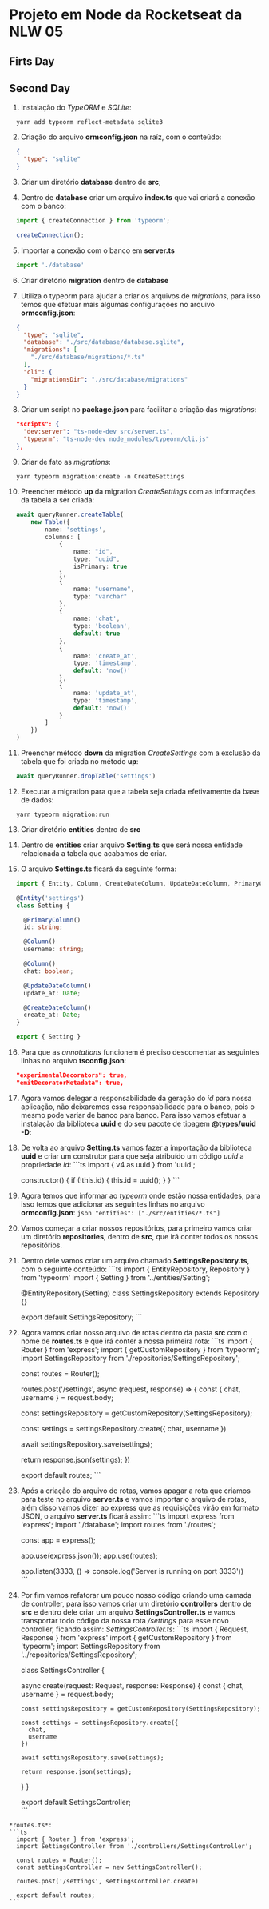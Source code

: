 # Projeto em Node da Rocketseat da NLW 05

## Firts Day

## Second Day
1. Instalação do *TypeORM* e *SQLite*:
  ```console
    yarn add typeorm reflect-metadata sqlite3
  ```

2. Criação do arquivo **ormconfig.json** na raíz, com o conteúdo: 
  ```json
    {
      "type": "sqlite"
    } 
  ```

3. Criar um diretório **database** dentro de **src**;

4. Dentro de **database** criar um arquivo **index.ts** que vai criará a conexão com o banco:  
  ```ts
    import { createConnection } from 'typeorm';

    createConnection();
  ```

5. Importar a conexão com o banco em **server.ts** 
  ```ts
    import './database'
  ```
6. Criar diretório **migration** dentro de **database**

7. Utiliza o typeorm para ajudar a criar os arquivos de *migrations*, para isso temos que efetuar mais algumas configurações no arquivo **ormconfig.json**:
  ```json
    {
      "type": "sqlite",
      "database": "./src/database/database.sqlite",
      "migrations": [
        "./src/database/migrations/*.ts"
      ],
      "cli": {
        "migrationsDir": "./src/database/migrations"
      }
    }
  ```

8. Criar um script no **package.json** para facilitar a criação das *migrations*:
  ```json
    "scripts": {
      "dev:server": "ts-node-dev src/server.ts",
      "typeorm": "ts-node-dev node_modules/typeorm/cli.js"
    },  
  ```

9. Criar de fato as *migrations*:
  ```console
    yarn typeorm migration:create -n CreateSettings
  ```

10. Preencher método **up** da migration *CreateSettings* com as informações da tabela a ser criada:
  ```ts
    await queryRunner.createTable(
        new Table({
            name: 'settings',
            columns: [
                {
                    name: "id",
                    type: "uuid",
                    isPrimary: true
                },
                {
                    name: "username",
                    type: "varchar"
                },
                {
                    name: 'chat',
                    type: 'boolean',
                    default: true
                },
                {
                    name: 'create_at',
                    type: 'timestamp',
                    default: 'now()'
                },
                {
                    name: 'update_at',
                    type: 'timestamp',
                    default: 'now()'
                }
            ]
        })
    )
  ```

11. Preencher método **down** da migration *CreateSettings* com a exclusão da tabela que foi criada no método **up**:
  ```ts
    await queryRunner.dropTable('settings')
  ```

12. Executar a migration para que a tabela seja criada efetivamente da base de dados: 
  ```console
    yarn typeorm migration:run
  ```

13. Criar diretório **entities** dentro de **src**

14. Dentro de **entities** criar arquivo **Setting.ts** que será nossa entidade relacionada a tabela que acabamos de criar.

15. O arquivo **Settings.ts** ficará da seguinte forma: 
  ```ts
    import { Entity, Column, CreateDateColumn, UpdateDateColumn, PrimaryColumn } from "typeorm"

    @Entity('settings')
    class Setting {

      @PrimaryColumn()
      id: string;

      @Column()
      username: string;

      @Column()
      chat: boolean;

      @UpdateDateColumn()
      update_at: Date;

      @CreateDateColumn()
      create_at: Date;
    }

    export { Setting }
  ```

16. Para que as *annotations* funcionem é preciso descomentar as seguintes linhas no arquivo **tsconfig.json**: 
  ```json
    "experimentalDecorators": true, 
    "emitDecoratorMetadata": true, 
  ```

  17. Agora vamos delegar a responsabilidade da geração do *id* para nossa aplicação, não deixaremos essa responsabilidade para o banco, pois o mesmo pode variar de banco para banco. Para isso vamos efetuar a instalação da biblioteca **uuid** e do seu pacote de tipagem **@types/uuid -D**:
  
  18. De volta ao arquivo **Setting.ts** vamos fazer a importação da biblioteca **uuid** e criar um construtor para que seja atribuído um código *uuid* a propriedade *id*: 
    ```ts
      import { v4 as uuid } from 'uuid';

        constructor() {
          if (!this.id) {
            this.id = uuid();
          }
        }
    ``` 

  19. Agora temos que informar ao *typeorm* onde estão nossa entidades, para isso temos que adicionar as seguintes linhas no arquivo **ormconfig.json**: 
    ```json
      "entities": ["./src/entities/*.ts"]
    ```

  20. Vamos começar a criar nossos repositórios, para primeiro vamos criar um diretório **repositories**, dentro de **src**, que irá conter todos os nossos repositórios.

  21. Dentro dele vamos criar um arquivo chamado **SettingsRepository.ts**, com o seguinte conteúdo: 
    ```ts
      import { EntityRepository, Repository } from 'typeorm'
      import { Setting } from '../entities/Setting';

      @EntityRepository(Setting)
      class SettingsRepository extends Repository<Setting> {}

      export default SettingsRepository;
    ```

  22. Agora vamos criar nosso arquivo de rotas dentro da pasta **src** com o nome de **routes.ts** e que irá conter a nossa primeira rota: 
    ```ts
      import { Router } from 'express';
      import { getCustomRepository } from 'typeorm';
      import SettingsRepository from './repositories/SettingsRepository';

      const routes = Router();

      routes.post('/settings', async (request, response) => {
        const { chat, username } = request.body;

        const settingsRepository = getCustomRepository(SettingsRepository);

        const settings = settingsRepository.create({
          chat,
          username
        })

        await settingsRepository.save(settings);

        return response.json(settings);
      })

      export default routes; 
    ```
  
  23. Após a criação do arquivo de rotas, vamos apagar a rota que criamos para teste no arquivo **server.ts** e vamos importar o arquivo de rotas, além disso vamos dizer ao express que as requisições virão em formato JSON, o arquivo **server.ts** ficará assim:
    ```ts
      import express from 'express';
      import './database';
      import routes from './routes';

      const app = express();

      app.use(express.json());
      app.use(routes);

      app.listen(3333, () => console.log('Server is running on port 3333'))   
    ```

  24. Por fim vamos refatorar um pouco nosso código criando uma camada de controller, para isso vamos criar um diretório **controllers** dentro de **src** e dentro dele criar um arquivo **SettingsController.ts** e vamos transportar todo código da nossa rota */settings* para esse novo controller, ficando assim:
    *SettingsController.ts*: 
    ```ts
      import { Request, Response } from 'express'
      import { getCustomRepository } from 'typeorm';
      import SettingsRepository from '../repositories/SettingsRepository';

      class SettingsController {

        async create(request: Request, response: Response) {
          const { chat, username } = request.body;

          const settingsRepository = getCustomRepository(SettingsRepository);

          const settings = settingsRepository.create({
            chat,
            username
          })

          await settingsRepository.save(settings);

          return response.json(settings);
        }
      }

      export default SettingsController;  
    ```

    *routes.ts*:
    ```ts
      import { Router } from 'express';
      import SettingsController from './controllers/SettingsController';

      const routes = Router();
      const settingsController = new SettingsController();

      routes.post('/settings', settingsController.create)

      export default routes; 
    ``` 
